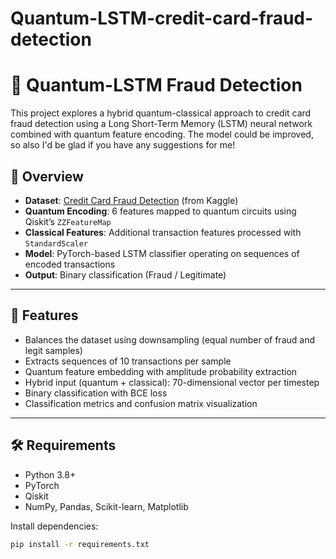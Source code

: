 # Quantum-LSTM-credit-card-fraud-detection
# 🧠 Quantum-LSTM Fraud Detection

This project explores a hybrid quantum-classical approach to credit card fraud detection using a Long Short-Term Memory (LSTM) neural network combined with quantum feature encoding. The model could be improved, so also I'd be glad if you have any suggestions for me!

## 🚀 Overview

- **Dataset**: [Credit Card Fraud Detection](https://www.kaggle.com/mlg-ulb/creditcardfraud) (from Kaggle)
- **Quantum Encoding**: 6 features mapped to quantum circuits using Qiskit’s `ZZFeatureMap`
- **Classical Features**: Additional transaction features processed with `StandardScaler`
- **Model**: PyTorch-based LSTM classifier operating on sequences of encoded transactions
- **Output**: Binary classification (Fraud / Legitimate)

---

## 📁 Features

- Balances the dataset using downsampling (equal number of fraud and legit samples)
- Extracts sequences of 10 transactions per sample
- Quantum feature embedding with amplitude probability extraction
- Hybrid input (quantum + classical): 70-dimensional vector per timestep
- Binary classification with BCE loss
- Classification metrics and confusion matrix visualization

---

## 🛠 Requirements

- Python 3.8+
- PyTorch
- Qiskit
- NumPy, Pandas, Scikit-learn, Matplotlib

Install dependencies:

```bash
pip install -r requirements.txt
